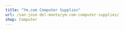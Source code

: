 ```yaml
---
title: "Ym.com Computer Supplies"
url: /san-jose-del-monte/ym-com-computer-supplies/
shop: Computer
---
```

